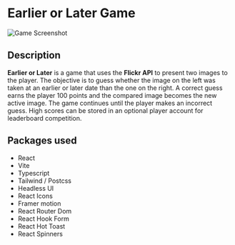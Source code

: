 # Earlier or Later Game

![Game Screenshot](https://imgur.com/je047Ys.png)

## Description

**Earlier or Later** is a game that uses the **Flickr API** to present two images to the player. The objective is to guess whether the image on the left was taken at an earlier or later date than the one on the right. A correct guess earns the player 100 points and the compared image becomes the new active image. The game continues until the player makes an incorrect guess. High scores can be stored in an optional player account for leaderboard competition.

## Packages used

- React
- Vite
- Typescript
- Tailwind / Postcss
- Headless UI
- React Icons
- Framer motion
- React Router Dom
- React Hook Form
- React Hot Toast
- React Spinners 
